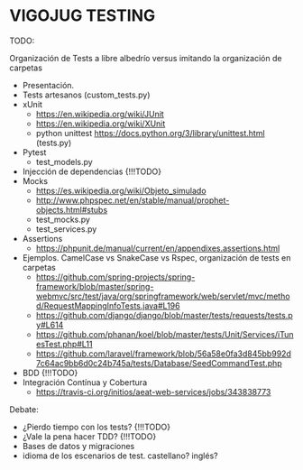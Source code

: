 # VIGOJUG TESTING

TODO:

Organización de Tests a libre albedrío versus imitando la organización de carpetas

- Presentación.
- Tests artesanos (custom_tests.py)
- xUnit
    - https://en.wikipedia.org/wiki/JUnit
    - https://en.wikipedia.org/wiki/XUnit
    - python unittest https://docs.python.org/3/library/unittest.html (tests.py)
- Pytest
    - test_models.py
- Injección de dependencias {!!!TODO}
- Mocks
  - https://es.wikipedia.org/wiki/Objeto_simulado
  - http://www.phpspec.net/en/stable/manual/prophet-objects.html#stubs
  - test_mocks.py
  - test_services.py
- Assertions
  - https://phpunit.de/manual/current/en/appendixes.assertions.html
- Ejemplos. CamelCase vs SnakeCase vs Rspec, organización de tests en carpetas
  - https://github.com/spring-projects/spring-framework/blob/master/spring-webmvc/src/test/java/org/springframework/web/servlet/mvc/method/RequestMappingInfoTests.java#L196
  - https://github.com/django/django/blob/master/tests/requests/tests.py#L614
  - https://github.com/phanan/koel/blob/master/tests/Unit/Services/iTunesTest.php#L11
  - https://github.com/laravel/framework/blob/56a58e0fa3d845bb992d7c64ac9bb6d0c24b745a/tests/Database/SeedCommandTest.php
- BDD  {!!!TODO}
- Integración Contínua y Cobertura
  - https://travis-ci.org/initios/aeat-web-services/jobs/343838773

Debate:
- ¿Pierdo tiempo con los tests?  {!!!TODO}
- ¿Vale la pena hacer TDD?  {!!!TODO}
- Bases de datos y migraciones
- idioma de los escenarios de  test. castellano? inglés?
